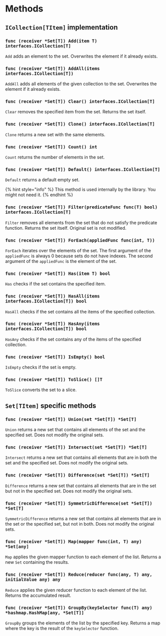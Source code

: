 # Methods

## `ICollection[TItem]` implementation

### `func (receiver *Set[T]) Add(item T) interfaces.ICollection[T]`

`Add` adds an element to the set. Overwrites the element if it already exists.

### `func (receiver *Set[T]) AddAll(items interfaces.ICollection[T])`

`AddAll` adds all elements of the given collection to the set. Overwrites the element if it already exists.

### `func (receiver *Set[T]) Clear() interfaces.ICollection[T]`

`Clear` removes the specified item from the set. Returns the set itself.

### `func (receiver *Set[T]) Clone() interfaces.ICollection[T]`

`Clone` returns a new set with the same elements.

### `func (receiver *Set[T]) Count() int`

`Count` returns the number of elements in the set.

### `func (receiver *Set[T]) Default() interfaces.ICollection[T]`

`Default` returns a default empty set.

{% hint style="info" %}
This method is used internally by the library. You might not need it.
{% endhint %}

### `func (receiver *Set[T]) Filter(predicateFunc func(T) bool) interfaces.ICollection[T]`

`Filter` removes all elements from the set that do not satisfy the predicate function. Returns the set itself. Original set is not modified.

### `func (receiver *Set[T]) ForEach(appliedFunc func(int, T))`

`ForEach` iterates over the elements of the set. The first argument of the `appliedFunc` is always 0 because sets do not have indexes. The second argument of the `appliedFunc` is the element of the set.

### `func (receiver *Set[T]) Has(item T) bool`

`Has` checks if the set contains the specified item.

### `func (receiver *Set[T]) HasAll(items interfaces.ICollection[T]) bool`

`HasAll` checks if the set contains all the items of the specified collection.

### `func (receiver *Set[T]) HasAny(items interfaces.ICollection[T]) bool`

`HasAny` checks if the set contains any of the items of the specified collection.

### `func (receiver *Set[T]) IsEmpty() bool`

`IsEmpty` checks if the set is empty.

### `func (receiver *Set[T]) ToSlice() []T`

`ToSlice` converts the set to a slice.



## `Set[TItem]` specific methods

### `func (receiver *Set[T]) Union(set *Set[T]) *Set[T]`

`Union` returns a new set that contains all elements of the set and the specified set. Does not modify the original sets.

### `func (receiver *Set[T]) Intersect(set *Set[T]) *Set[T]`

`Intersect` returns a new set that contains all elements that are in both the set and the specified set. Does not modify the original sets.

### `func (receiver *Set[T]) Difference(set *Set[T]) *Set[T]`

`Difference` returns a new set that contains all elements that are in the set but not in the specified set. Does not modify the original sets.

### `func (receiver *Set[T]) SymmetricDifference(set *Set[T]) *Set[T]`

`SymmetricDifference` returns a new set that contains all elements that are in the set or the specified set, but not in both. Does not modify the original sets.

### `func (receiver *Set[T]) Map(mapper func(int, T) any) *Set[any]`

`Map` applies the given mapper function to each element of the list. Returns a new `Set` containing the results.

### `func (receiver *Set[T]) Reduce(reducer func(any, T) any, initialValue any) any`

`Reduce` applies the given reducer function to each element of the list. Returns the accumulated result.

### `func (receiver *Set[T]) GroupBy(keySelector func(T) any) *hashmap.HashMap[any, *Set[T]]`

`GroupBy` groups the elements of the list by the specified key. Returns a map where the key is the result of the `keySelector` function.
